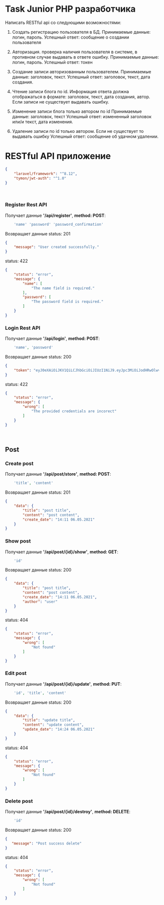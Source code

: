 # Task Junior PHP разработчика 

Написать RESTful api со следующими возможностями:
1. Создать регистрацию пользователя в БД.
Принимаемые данные: логин, пароль.
Успешный ответ: сообщение о создании пользователя

2. Авторизация. проверка наличия пользователя в системе, в противном случае выдавать в ответе ошибку.
Принимаемые данные: логин, пароль.
Успешный ответ: токен

3. Создание записи авторизованным пользователем.
Принимаемые данные: заголовок, текст.
Успешный ответ: заголовок, текст, дата создания.

4. Чтение записи блога по id. Информация ответа должна отображаться в формате: заголовок, текст, дата создания, автор.
Если записи не существует выдавать ошибку.

5. Изменение записи блога только автором по id
Принимаемые данные: заголовок, текст
Успешный ответ: измененный заголовок или/и текст, дата изменения.

6. Удаление записи по id только автором. Если не существует то выдавать ошибку
Успешный ответ: сообщение об удачном удалении.


# RESTful API приложение

~~~json
{
	"laravel/framework": "^8.12",
	"tymon/jwt-auth": "^1.0"
}
~~~

<br>

### Register Rest API

Получает данные **'/api/register'**, **method: POST**:
~~~php
	'name' 'password' 'password_confirmation'
~~~
Возвращает данные
status: 201
~~~json
{
	"message": "User created successfully."
}
~~~
status: 422
~~~json
{
	"status": "error",
	"message": {
		"name": [
			"The name field is required."
		],
		"password": [
			"The password field is required."
		]
	}
}
~~~


### Login Rest API

Получает данные **'/api/login'**, **method: POST**:
~~~php
	'name', 'password'
~~~
Возвращает данные
status: 200
~~~json
{
	"token": "eyJ0eXAiOiJKV1QiLCJhbGciOiJIUzI1NiJ9.eyJpc3MiOiJodHRwOlwvXC8xMjcuMC4wLjE6ODAwMFwvYXBpXC9sb2dpbiIsImlhdCI6MTYyMDI0MTM3MSwiZXhwIjoxNjIwMjQ0OTcxLCJuYmYiOjE2MjAyNDEzNzEsImp0aSI6ImtjZHdkRUhrMVpHUmdkOFQiLCJzdWIiOjgsInBydiI6IjIzYmQ1Yzg5NDlmNjAwYWRiMzllNzAxYzQwMDg3MmRiN2E1OTc2ZjcifQ.nskNw3KhFzeRKGpf7fz-zqVd0uDx1_ad5LBV1PeDa"
}
~~~
status: 422
~~~json
{
	"status": "error",
	"message": {
		"wrong": [
			"The provided credentials are incorect"
		]
	}
}
~~~

<br>


## Post


### Create post
Получает данные **'/api/post/store'**, **method: POST**:
~~~php
	'title', 'content'
~~~
Возвращает данные
status: 201
~~~json
{
	"data": {
		"title": "post title",
		"content": "post content",
		"create_date": "14:11 06.05.2021"
	}
}
~~~


### Show post
Получает данные **'/api/post/{id}/show'**, **method: GET**:
~~~php
	'id'
~~~
Возвращает данные
status: 200
~~~json
{
	"data": {
		"title": "post title",
		"content": "post content",
		"create_date": "14:11 06.05.2021",
		"author": "user"
	}
}
~~~
status: 404
~~~json
{
	"status": "error",
	"message": {
		"wrong": [
			"Not found"
		]
	}
}
~~~


### Edit post
Получает данные **'/api/post/{id}/update'**, **method: PUT**:
~~~php
	'id', 'title', 'content'
~~~
Возвращает данные
status: 200
~~~json
{
	"data": {
		"title": "update title",
		"content": "update content",
		"update_date": "14:24 06.05.2021"
	}
}
~~~
status: 404
~~~json
{
	"status": "error",
	"message": {
		"wrong": [
			"Not found"
		]
	}
}
~~~


### Delete post
Получает данные **'/api/post/{id}/destroy'**, **method: DELETE**:
~~~php
	'id'
~~~
Возвращает данные
status: 200
~~~json
{
   "message": "Post success delete"
}
~~~
status: 404
~~~json
{
	"status": "error",
	"message": {
		"wrong": [
			"Not found"
		]
	}
}

